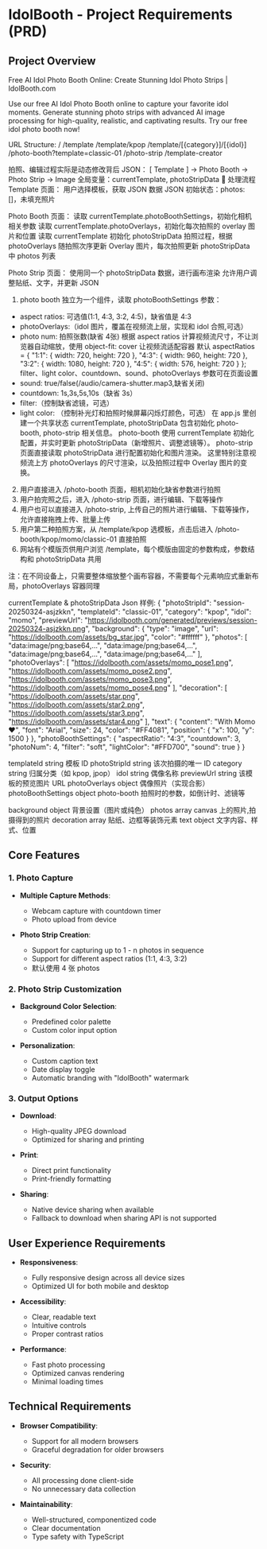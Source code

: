 
# IdolBooth - Project Requirements (PRD)

## Project Overview

Free AI Idol Photo Booth Online: Create Stunning Idol Photo Strips | IdolBooth.com

Use our free AI Idol Photo Booth online to capture your favorite idol moments. Generate stunning photo strips with advanced AI image processing for high-quality, realistic, and captivating results. Try our free idol photo booth now!


URL Structure:
/
/template
/template/kpop
/template/[{category}]/[{idol}]
/photo-booth?template=classic-01
/photo-strip
/template-creator

拍照、编辑过程实际是动态修改背后 JSON：
[ Template ] → Photo Booth → Photo Strip → Image
全局变量：currentTemplate, photoStripData
📌 处理流程
Template 页面：
用户选择模板，获取 JSON 数据
JSON 初始状态：photos: []，未填充照片

Photo Booth 页面：
读取 currentTemplate.photoBoothSettings，初始化相机相关参数
读取 currentTemplate.photoOverlays，初始化每次拍照的 overlay 图片和位置
读取 currentTemplate 初始化 photoStripData
拍照过程，根据 photoOverlays 随拍照次序更新 Overlay 图片，每次拍照更新 photoStripData 中 photos 列表 

Photo Strip 页面：
使用同一个 photoStripData 数据，进行画布渲染
允许用户调整贴纸、文字，并更新 JSON



1. photo booth 独立为一个组件，读取 photoBoothSettings 参数：
  - aspect ratios: 可选值(1:1, 4:3, 3:2, 4:5)，缺省值是 4:3 
  - photoOverlays:（idol 图片，覆盖在视频流上层，实现和 idol 合照,可选）
  - photo num: 拍照张数(缺省 4张)
根据 aspect ratios 计算视频流尺寸，不让浏览器自动缩放，使用 object-fit: cover 让视频流适配容器
默认 aspectRatios = {
  "1:1": { width: 720, height: 720 },
  "4:3": { width: 960, height: 720 },
  "3:2": { width: 1080, height: 720 },
  "4:5": { width: 576, height: 720 }
};
filter、light color、countdown、sound、photoOverlays 参数可在页面设置
  - sound: true/false(/audio/camera-shutter.map3,缺省关闭)
  - countdown: 1s,3s,5s,10s（缺省 3s）
  - filter:（控制缺省滤镜，可选）
  - light color: （控制补光灯和拍照时候屏幕闪烁灯颜色，可选）
在 app.js 里创建一个共享状态 currentTemplate, photoStripData 包含初始化 photo-booth, photo-strip 相关信息。
photo-booth 使用 currentTemplate 初始化配置，并实时更新 photoStripData（新增照片、调整滤镜等）。
photo-strip 页面直接读取 photoStripData 进行配置初始化和图片渲染。
这里特别注意视频流上方 photoOverlays 的尺寸渲染，以及拍照过程中 Overlay 图片的变换。


2. 用户直接进入 /photo-booth 页面，相机初始化缺省参数进行拍照
3. 用户拍完照之后，进入 /photo-strip 页面，进行编辑、下载等操作
5. 用户也可以直接进入 /photo-strip, 上传自己的照片进行编辑、下载等操作，允许直接拖拽上传、批量上传
6. 用户第二种拍照方案，从 /template/kpop 选模板，点击后进入 /photo-booth/kpop/momo/classic-01 直接拍照
7. 网站有个模版页供用户浏览 /template，每个模版由固定的参数构成，参数结构和 photoStripData 共用

注：在不同设备上，只需要整体缩放整个画布容器，不需要每个元素响应式重新布局，photoOverlays 容器同理

currentTemplate & photoStripData Json 样例:
{
  "photoStripId": "session-20250324-asjzkkn",
  "templateId": "classic-01",
  "category": "kpop",
  "idol": "momo",
  "previewUrl": "https://idolbooth.com/generated/previews/session-20250324-asjzkkn.png",
  "background": {
    "type": "image",
    "url": "https://idolbooth.com/assets/bg_star.jpg",
    "color": "#ffffff"
  },
  "photos": [
    "data:image/png;base64,...", 
    "data:image/png;base64,...", 
    "data:image/png;base64,...", 
    "data:image/png;base64,..."
  ],
  "photoOverlays": [
    "https://idolbooth.com/assets/momo_pose1.png",
    "https://idolbooth.com/assets/momo_pose2.png",
    "https://idolbooth.com/assets/momo_pose3.png",
    "https://idolbooth.com/assets/momo_pose4.png"
  ],
  "decoration": [
    "https://idolbooth.com/assets/star.png",
    "https://idolbooth.com/assets/star2.png",
    "https://idolbooth.com/assets/star3.png",
    "https://idolbooth.com/assets/star4.png"
  ],
  "text": {
    "content": "With Momo ❤️",
    "font": "Arial",
    "size": 24,
    "color": "#FF4081",
    "position": { "x": 100, "y": 1500 }
  },
  "photoBoothSettings": {
    "aspectRatio": "4:3",
    "countdown": 3,
    "photoNum": 4,
    "filter": "soft",
    "lightColor": "#FFD700",
    "sound": true
  }
}


templateId	string	模板 ID
photoStripId	string	该次拍摄的唯一 ID
category	string	归属分类（如 kpop, jpop）
idol	string	偶像名称
previewUrl	string	该模板的预览图片 URL
photoOverlays	object	偶像照片（实现合影）
photoBoothSettings	object	photo-booth 拍照时的参数，如倒计时、滤镜等

background	object	背景设置（图片或纯色）
photos	array	 canvas 上的照片,拍摄得到的照片
decoration	array	贴纸、边框等装饰元素
text	object	文字内容、样式、位置




## Core Features

### 1. Photo Capture

- **Multiple Capture Methods**:
  - Webcam capture with countdown timer
  - Photo upload from device

- **Photo Strip Creation**:
  - Support for capturing up to 1 - n photos in sequence
  - Support for different aspect ratios (1:1, 4:3, 3:2)
  - 默认使用 4 张 photos

### 2. Photo Strip Customization

- **Background Color Selection**:
  - Predefined color palette
  - Custom color input option

- **Personalization**:
  - Custom caption text
  - Date display toggle
  - Automatic branding with "IdolBooth" watermark

### 3. Output Options

- **Download**:
  - High-quality JPEG download
  - Optimized for sharing and printing

- **Print**:
  - Direct print functionality
  - Print-friendly formatting

- **Sharing**:
  - Native device sharing when available
  - Fallback to download when sharing API is not supported

## User Experience Requirements

- **Responsiveness**:
  - Fully responsive design across all device sizes
  - Optimized UI for both mobile and desktop

- **Accessibility**:
  - Clear, readable text
  - Intuitive controls
  - Proper contrast ratios

- **Performance**:
  - Fast photo processing
  - Optimized canvas rendering
  - Minimal loading times

## Technical Requirements

- **Browser Compatibility**:
  - Support for all modern browsers
  - Graceful degradation for older browsers

- **Security**:
  - All processing done client-side
  - No unnecessary data collection

- **Maintainability**:
  - Well-structured, componentized code
  - Clear documentation
  - Type safety with TypeScript
